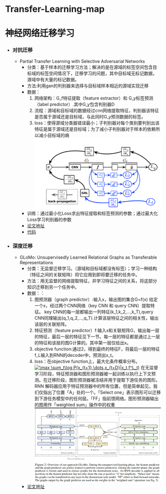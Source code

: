 # Transfer-Learning-map
# 神经网络迁移学习
- ### 对抗迁移
  - Partial Transfer Learning with Selective Adversarial Networks
    - 分类：基于样本的迁移学习方法；解决的是在源域的标签空间包含目标域的标签空间情况下，迁移学习的问题，其中目标域无标记数据，源域中有大量的标记数据。
    - 方法:利用gan的判别器来选择与目标域样本相近的源域实现迁移
    - 数据：
        1. 网络架构：G_f特征提取（feature extractor）和 G_y标签预测（label predictor）.其中G_y包含判别器D
        2. 流程：源域和目标域的数据经过cnn网络提取特征，判别器该特征是否属于源域还是目标域，与此同时G_y预测数据的标签。
        3. loss：使得源域分类器错误最小；子判别器对每个类别要判别出该特征是属于源域还是目标域；为了减小子判别器对于样本的依赖所以减小目标域的熵
        ![](https://github.com/yang-Alice/Transfer-Learning-map/blob/master/fig/fig1.PNG)
     - 训练：通过最小化Loss求出特征提取和标签预测的参数；通过最大化Loss学习判别器的参数       
    - [论文地址](http://ise.thss.tsinghua.edu.cn/~mlong/doc/selective-adversarial-networks-cvpr18.pdf)
    - [代码](https://github.com/thuml)
- ### 深度迁移
  - GLoMo: Unsupervisedly Learned Relational Graphs as Transferable Representations
    - 分类：无监督迁移学习。（源域和目标域都没有标签）；学习一种结构（特征之间的关联矩阵）将它应用到即将要迁移的任务中。
    - 方法：用无监督的网络提取特征，并学习特征之间的关系，将这部分知识迁移到另一个任务中。
    - 数据：：
      1. 图预测器（graph predictor）:输入x，输出图的集合G=f(x) 
         给定一个x，经过两个CNN网络（key CNN 和 query CNN）提取特征。 key CNN的每一层都输出一列特征(k_1,k_2,...,k_T),query CNN同理输出(q_1,q_2,...,q_T).计算该层特征之间的相关性，输出该层的关联矩阵。
      2. 特征预测（feature predictor）f:输入x和关联矩阵G，输出每一层的特征，最后一层的特征见下一节。每一层的特征都是通过上一层的特征和该层的图G计算的。其中第一层仅给出x。
      3. objective function:通过2，得到最终的特征F，将最后一层的特征f_L输入到RNN的decoder中，预测出x_t。
      4. loss：在objective function上，最大化条件概率分布。
      <a href="https://www.codecogs.com/eqnedit.php?latex=\max&space;\sum_t\log&space;P(x_{t&plus;1},\dots,x_{t&plus;D}|x_t,f^L_t)" target="_blank"><img src="https://latex.codecogs.com/gif.latex?\max&space;\sum_t\log&space;P(x_{t&plus;1},\dots,x_{t&plus;D}|x_t,f^L_t)" title="\max \sum_t\log P(x_{t+1},\dots,x_{t+D}|x_t,f^L_t)" /></a>
      在无监督学习阶段，特征预测器和图形预测器被一起训练以执行上下文预测。在迁移阶段，图形预测器被冻结并用于提取下游任务的图形。RNN 解码器应用于特征预测器中的所有位置，但是简单起见，我们仅指出了位置「A」处的一个。「Select one」表示图形可以迁移到下游任务模型中的任何层。「FF」指前馈网络。图形预测器输出的图用作「weighted sum」操作中的权重
      ![](https://github.com/yang-Alice/Transfer-Learning-map/blob/master/fig/fig2.PNG)
     - [论文地址](https://arxiv.org/abs/1806.05662)
     
    

